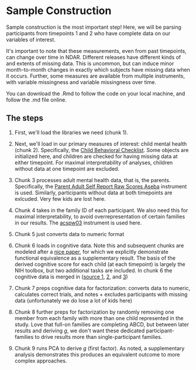 # Sample Construction

Sample construction is the most important step! Here, we will be parsing participants from timepoints 1 and 2 who have complete data on our variables of interest. 

It's important to note that these measurements, even from past timepoints, can change over time in NDAR. Different releases have different kinds of and extents of missing data. This is uncommon, but can induce minor month-to-month changes in exactly which subjects have missing data when it occurs. Further, some measures are available from multiple instruments, with variable missingness and variable missingness over time.

You can download the .Rmd to follow the code on your local machine, and follow the .md file online. 

## The steps

1. First, we'll load the libraries we need (chunk 1).

2. Next, we'll load in our primary measures of interest: child mental health (chunk 2). Specifically, the [Child Behavioral Checklist](https://nda.nih.gov/data_structure.html?short_name=abcd_cbcls01). Some objects are initialized here, and children are checked for having missing data at either timepoint. For maximal interpretability of analyses, children without data at one timepoint are excluded.

3. Chunk 3 processes adult mental health data, that is, the parents. Specifically, the [Parent Adult Self Report Raw Scores Aseba](https://nda.nih.gov/data_structure.html?short_name=pasr01) instrument is used. Similarly, participants without data at both timepoints are exlcuded. Very few kids are lost here.

4. Chunk 4 takes in the family ID of each participant. We also need this for maximal interpretability, to avoid overrepresentation of certain families in our results. The [acspw03](https://nda.nih.gov/data_structure.html?short_name=acspsw03) instrument is used here.

5. Chunk 5 just converts data to numeric format

6. Chunk 6 loads in cognitive data. Note this and subsequent chunks are modeled after a [nice paper](https://pubmed.ncbi.nlm.nih.gov/30595399/), for which we explicitly demonstrate functional equivalence as a supplementary result. The basis of the derived cognitive score for each child (at each timepoint) is largely the NIH toolbox, but two additional tasks are included. In chunk 6 the cognitive data is merged in ([source 1](https://nda.nih.gov/data_structure.html?short_name=abcd_tbss01), [2](https://nda.nih.gov/data_structure.html?short_name=abcd_ps01), and [3](https://nda.nih.gov/data_structure.html?short_name=lmtp201))

7. Chunk 7 preps cognitive data for factorization: converts data to numeric, calculates correct trials, and notes + excludes participants with missing data (unfortunately we do lose a lot of kids here)

8. Chunk 8 further preps for factorization by randomly removing one member from each family with more than one child represented in the study. Love that full-on families are completing ABCD, but between later results and deriving *g*, we don't want these dedicated participant-families to drive results more than single-participant families.

9. Chunk 9 runs PCA to derive *g* (first factor). As noted, a supplementary analysis demonstrates this produces an equivalent outcome to more complex approaches.

